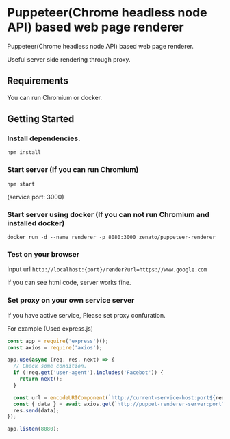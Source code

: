 # Puppeteer(Chrome headless node API) based web page renderer

Puppeteer(Chrome headless node API) based web page renderer.

Useful server side rendering through proxy.


## Requirements
You can run Chromium or docker.


## Getting Started

### Install dependencies.
`npm install`

### Start server (If you can run Chromium)
`npm start`

(service port: 3000)

### Start server using docker (If you can not run Chromium and installed docker)
`docker run -d --name renderer -p 8080:3000 zenato/puppeteer-renderer`

### Test on your browser
Input url `http://localhost:{port}/render?url=https://www.google.com`

If you can see html code, server works fine.

### Set proxy on your own service server

If you have active service, Please set proxy confuration.

For example (Used express.js)
```js
const app = require('express')();
const axios = require('axios');

app.use(async (req, res, next) => {
  // Check some condition.
  if (!req.get('user-agent').includes('Facebot')) {
    return next();
  }

  const url = encodeURIComponent(`http://current-service-host:port${req.originalUrl}`);
  const { data } = await axios.get(`http://puppet-renderer-server:port?url=${url}`);
  res.send(data);
});

app.listen(8080);
```
